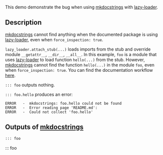 This demo demonstrate the bug when using [mkdocstrings](https://github.com/mkdocstrings/mkdocstrings) with [lazy-loader](https://github.com/scientific-python/lazy-loader).

## Description

[mkdocstrings](https://github.com/mkdocstrings/mkdocstrings) cannot find anything when the documented package is using [lazy-loader](https://github.com/scientific-python/lazy-loader), even when `force_inspection: true`.

`lazy_loader.attach_stub(...)` loads imports from the stub and override module `__getattr__`, `__dir__`, `__all__`. In this example, `foo` is a module that uses [lazy-loader](https://github.com/scientific-python/lazy-loader) to load function `hello(...)` from the stub.
However, [mkdocstrings](https://github.com/mkdocstrings/mkdocstrings) cannot find the function `hello(...)` in the module `foo`, even when `force_inspection: true`.
You can find the documentation workflow [here](https://github.com/liblaf/hello-mkdocstrings/actions/workflows/docs.yaml).

`::: foo` outputs nothing.

`::: foo.hello` produces an error:

```log
ERROR   -  mkdocstrings: foo.hello could not be found
ERROR   -  Error reading page 'README.md':
ERROR   -  Could not collect 'foo.hello'
```

## Outputs of [mkdocstrings](https://github.com/mkdocstrings/mkdocstrings)

```markdown
::: foo
```

::: foo
